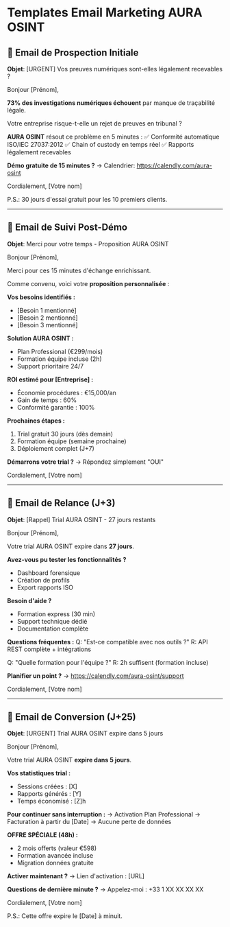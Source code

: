 # Templates Email Marketing AURA OSINT

## 📧 Email de Prospection Initiale

**Objet**: [URGENT] Vos preuves numériques sont-elles légalement recevables ?

Bonjour [Prénom],

**73% des investigations numériques échouent** par manque de traçabilité légale.

Votre entreprise risque-t-elle un rejet de preuves en tribunal ?

**AURA OSINT** résout ce problème en 5 minutes :
✅ Conformité automatique ISO/IEC 27037:2012
✅ Chain of custody en temps réel
✅ Rapports légalement recevables

**Démo gratuite de 15 minutes ?**
→ Calendrier: https://calendly.com/aura-osint

Cordialement,
[Votre nom]

P.S.: 30 jours d'essai gratuit pour les 10 premiers clients.

---

## 📧 Email de Suivi Post-Démo

**Objet**: Merci pour votre temps - Proposition AURA OSINT

Bonjour [Prénom],

Merci pour ces 15 minutes d'échange enrichissant.

Comme convenu, voici votre **proposition personnalisée** :

**Vos besoins identifiés :**
- [Besoin 1 mentionné]
- [Besoin 2 mentionné]
- [Besoin 3 mentionné]

**Solution AURA OSINT :**
- Plan Professional (€299/mois)
- Formation équipe incluse (2h)
- Support prioritaire 24/7

**ROI estimé pour [Entreprise] :**
- Économie procédures : €15,000/an
- Gain de temps : 60%
- Conformité garantie : 100%

**Prochaines étapes :**
1. Trial gratuit 30 jours (dès demain)
2. Formation équipe (semaine prochaine)
3. Déploiement complet (J+7)

**Démarrons votre trial ?**
→ Répondez simplement "OUI"

Cordialement,
[Votre nom]

---

## 📧 Email de Relance (J+3)

**Objet**: [Rappel] Trial AURA OSINT - 27 jours restants

Bonjour [Prénom],

Votre trial AURA OSINT expire dans **27 jours**.

**Avez-vous pu tester les fonctionnalités ?**
- Dashboard forensique
- Création de profils
- Export rapports ISO

**Besoin d'aide ?**
- Formation express (30 min)
- Support technique dédié
- Documentation complète

**Questions fréquentes :**
Q: "Est-ce compatible avec nos outils ?"
R: API REST complète + intégrations

Q: "Quelle formation pour l'équipe ?"
R: 2h suffisent (formation incluse)

**Planifier un point ?**
→ https://calendly.com/aura-osint/support

Cordialement,
[Votre nom]

---

## 📧 Email de Conversion (J+25)

**Objet**: [URGENT] Trial AURA OSINT expire dans 5 jours

Bonjour [Prénom],

Votre trial AURA OSINT **expire dans 5 jours**.

**Vos statistiques trial :**
- Sessions créées : [X]
- Rapports générés : [Y]
- Temps économisé : [Z]h

**Pour continuer sans interruption :**
→ Activation Plan Professional
→ Facturation à partir du [Date]
→ Aucune perte de données

**OFFRE SPÉCIALE (48h) :**
- 2 mois offerts (valeur €598)
- Formation avancée incluse
- Migration données gratuite

**Activer maintenant ?**
→ Lien d'activation : [URL]

**Questions de dernière minute ?**
→ Appelez-moi : +33 1 XX XX XX XX

Cordialement,
[Votre nom]

P.S.: Cette offre expire le [Date] à minuit.